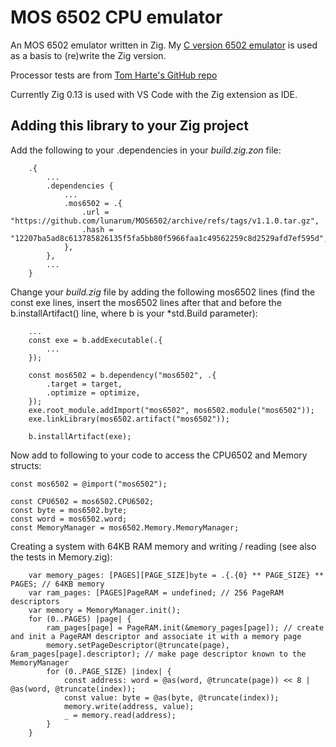 # MOS 6502 CPU emulator

An MOS 6502 emulator written in Zig. My [C version 6502 emulator](https://github.com/lunarum/VIC20-Emulator/tree/master/Emulate6502) is used as a basis to (re)write the Zig version.

Processor tests are from [Tom Harte's GitHub repo](https://github.com/SingleStepTests/ProcessorTests/tree/main/6502/v1)

Currently Zig 0.13 is used with VS Code with the Zig extension as IDE.

## Adding this library to your Zig project

Add the following to your .dependencies in your _build.zig.zon_ file:

``` zig
    .{
        ...
        .dependencies {
            ...
            .mos6502 = .{
                .url = "https://github.com/lunarum/MOS6502/archive/refs/tags/v1.1.0.tar.gz",
                .hash = "12207ba5ad8c613785826135f5fa5bb80f5966faa1c49562259c8d2529afd7ef595d",
            },
        },
        ...
    }
```

Change your _build.zig_ file by adding the following mos6502 lines (find the const exe lines, insert the mos6502 lines after that and before the b.installArtifact() line, where b is your *std.Build parameter):

``` zig
    ...
    const exe = b.addExecutable(.{
        ...
    });

    const mos6502 = b.dependency("mos6502", .{
        .target = target,
        .optimize = optimize,
    });
    exe.root_module.addImport("mos6502", mos6502.module("mos6502"));
    exe.linkLibrary(mos6502.artifact("mos6502"));

    b.installArtifact(exe);
```

Now add to following to your code to access the CPU6502 and Memory structs:

``` zig
const mos6502 = @import("mos6502");

const CPU6502 = mos6502.CPU6502;
const byte = mos6502.byte;
const word = mos6502.word;
const MemoryManager = mos6502.Memory.MemoryManager;
```

Creating a system with 64KB RAM memory and writing / reading (see also the tests in Memory.zig):

``` zig
    var memory_pages: [PAGES][PAGE_SIZE]byte = .{.{0} ** PAGE_SIZE} ** PAGES; // 64KB memory
    var ram_pages: [PAGES]PageRAM = undefined; // 256 PageRAM descriptors
    var memory = MemoryManager.init();
    for (0..PAGES) |page| {
        ram_pages[page] = PageRAM.init(&memory_pages[page]); // create and init a PageRAM descriptor and associate it with a memory page
        memory.setPageDescriptor(@truncate(page), &ram_pages[page].descriptor); // make page descriptor known to the MemoryManager
        for (0..PAGE_SIZE) |index| {
            const address: word = @as(word, @truncate(page)) << 8 | @as(word, @truncate(index));
            const value: byte = @as(byte, @truncate(index));
            memory.write(address, value);
            _ = memory.read(address);
        }
    }
```
